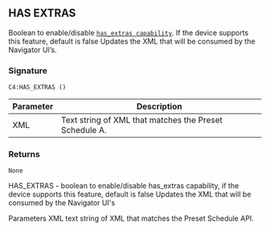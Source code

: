 ## HAS EXTRAS

Boolean to enable/disable [`has_extras capability`][1].  If the device supports this feature, default is false
Updates the XML that will be consumed by the Navigator UI’s.


### Signature

`C4:HAS_EXTRAS ()`


| Parameter | Description |
| --- | --- |
| XML | Text string of XML that matches the Preset Schedule A. |


### Returns

`None`


HAS\_EXTRAS - boolean to enable/disable has\_extras capability, if the device supports this feature, default is false
Updates the XML that will be consumed by the Navigator UI's

Parameters
XML text string of XML that matches the Preset Schedule API.

[1]:	https://control4.github.io/docs-driverworks-proxyprotocol/#thermostat-capabilities